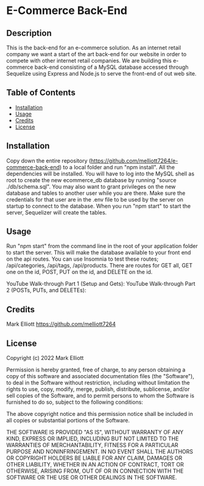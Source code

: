 # E-Commerce Back-End

## Description

This is the back-end for an e-commerce solution.  As an internet retail company we want a start of the art back-end for our website in order to compete with other internet retail companies. We are building this e-commerce back-end consisting of a MySQL database accessed through Sequelize using Express and Node.js to serve the front-end of out web site.


## Table of Contents

- [Installation](#installation)
- [Usage](#usage)
- [Credits](#credits)
- [License](#license)

## Installation

Copy down the entire repository (https://github.com/melliott7264/e-commerce-back-end) to a local folder and run "npm install".   All the dependencies will be installed.  You will have to log into the MySQL shell as root to create the new ecommerce_db database by running "source ./db/schema.sql".  You may also want to grant privileges on the new database and tables to another user while you are there.   Make sure the credentials for that user are in the .env file to be used by the server on startup to connect to the database.  When you run "npm start" to start the server, Sequelizer will create the tables. 

## Usage

Run "npm start" from the command line in the root of your application folder to start the server.   This will make the database available to your front end on the api routes.  You can use Insomnia to test these routes; /api/categories, /api/tags, /api/products.   There are routes for GET all, GET one on the id, POST, PUT on the id, and DELETE on the id.

YouTube Walk-through Part 1 (Setup and Gets):
YouTube Walk-through Part 2 (POSTs, PUTs, and DELETEs):


## Credits

Mark Elliott  https://github.com/melliott7264



## License

Copyright (c) 2022 Mark Elliott

Permission is hereby granted, free of charge, to any person obtaining a copy
of this software and associated documentation files (the "Software"), to deal
in the Software without restriction, including without limitation the rights
to use, copy, modify, merge, publish, distribute, sublicense, and/or sell
copies of the Software, and to permit persons to whom the Software is
furnished to do so, subject to the following conditions:

The above copyright notice and this permission notice shall be included in all
copies or substantial portions of the Software.

THE SOFTWARE IS PROVIDED "AS IS", WITHOUT WARRANTY OF ANY KIND, EXPRESS OR
IMPLIED, INCLUDING BUT NOT LIMITED TO THE WARRANTIES OF MERCHANTABILITY,
FITNESS FOR A PARTICULAR PURPOSE AND NONINFRINGEMENT. IN NO EVENT SHALL THE
AUTHORS OR COPYRIGHT HOLDERS BE LIABLE FOR ANY CLAIM, DAMAGES OR OTHER
LIABILITY, WHETHER IN AN ACTION OF CONTRACT, TORT OR OTHERWISE, ARISING FROM,
OUT OF OR IN CONNECTION WITH THE SOFTWARE OR THE USE OR OTHER DEALINGS IN THE
SOFTWARE.

